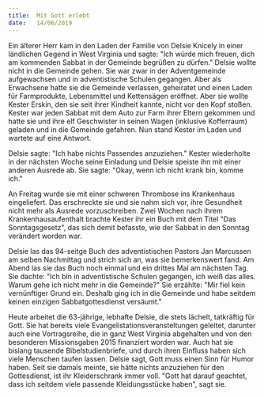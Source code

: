 ```yaml
---
title:  Mit Gott erlebt
date:   14/06/2019
---
```


Ein älterer Herr kam in den Laden der Familie von Delsie Knicely in einer ländlichen Gegend in West Virginia und sagte: "Ich würde mich freuen, dich am kommenden Sabbat in der Gemeinde begrüßen zu dürfen." Delsie wollte nicht in die Gemeinde gehen. Sie war zwar in der Adventgemeinde aufgewachsen und in adventistische Schulen gegangen. Aber als Erwachsene hatte sie die Gemeinde verlassen, geheiratet und einen Laden für Farmprodukte, Lebensmittel und Kettensägen eröffnet. Aber sie wollte Kester Erskin, den sie seit ihrer Kindheit kannte, nicht vor den Kopf stoßen. Kester war jeden Sabbat mit dem Auto zur Farm ihrer Eltern gekommen und hatte sie und ihre elf Geschwister in seinen Wagen (inklusive Kofferraum) geladen und in die Gemeinde gefahren. Nun stand Kester im Laden und wartete auf eine Antwort.

Delsie sagte: "Ich habe nichts Passendes anzuziehen." Kester wiederholte in der nächsten Woche seine Einladung und Delsie speiste ihn mit einer anderen Ausrede ab. Sie sagte: "Okay, wenn ich nicht krank bin, komme ich."

An Freitag wurde sie mit einer schweren Thrombose ins Krankenhaus eingeliefert. Das erschreckte sie und sie nahm sich vor, ihre Gesundheit nicht mehr als Ausrede vorzuschreiben. Zwei Wochen nach ihrem Krankenhausaufenthalt brachte Kester ihr ein Buch mit dem Titel "Das Sonntagsgesetz", das sich demit befasste, wie der Sabbat in den Sonntag verändert worden war.

Delsie las das 94-seitge Buch des adventistischen Pastors Jan Marcussen am selben Nachmittag und strich sich an, was sie bemerkenswert fand. Am Abend las sie das Buch noch einmal und ein drittes Mal am nächsten Tag. Sie dachte: "Ich bin in adventistische Schulen gegangen, ich weiß das alles. Warum gehe ich nicht mehr in die Gemeinde?" Sie erzählte: "Mir fiel kein vernünftiger Grund ein. Deshalb ging ich in die Gemeinde und habe seitdem keinen einzigen Sabbatgottesdienst versäumt."

Heute arbeitet die 63-jährige, lebhafte Delsie, die stets lächelt, tatkräftig für Gott. Sie hat bereits viele Evangelistationsveransteltungen geleitet, darunter auch eine Vortragsreihe, die in ganz West Virginia abgehalten und von den besonderen Missionsgaben 2015 finanziert worden war. Auch hat sie bislang tausende Bibelstudienbriefe, und durch ihren Einfluss haben sich viele Menschen taufen lassen. Delsie sagt, Gott muss einen Sinn für Humor haben. Seit sie damals meinte, sie hätte nichts anzuziehen für den Gottesdienst, ist ihr Kleiderschrank immer voll. "Gott hat darauf geachtet, dass ich seitdem viele passende Kleidungsstücke haben", sagt sie.
